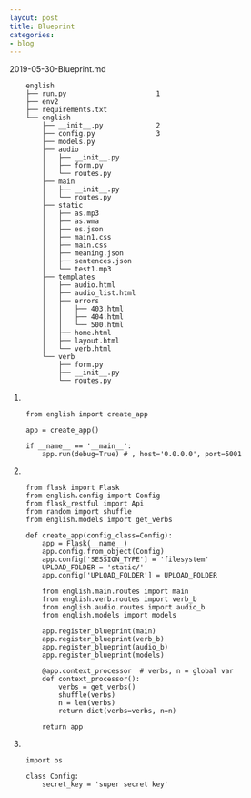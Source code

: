 ```yaml
---
layout: post
title: Blueprint
categories:
- blog
---
```


2019-05-30-Blueprint.md

        english
        ├── run.py                      1
        ├── env2
        ├── requirements.txt
        └── english
            ├── __init__.py             2
            ├── config.py               3
            ├── models.py
            ├── audio  
            │   ├── __init__.py
            │   ├── form.py
            │   └── routes.py
            ├── main
            │   ├── __init__.py
            │   └── routes.py
            ├── static
            │   ├── as.mp3
            │   ├── as.wma
            │   ├── es.json
            │   ├── main1.css
            │   ├── main.css
            │   ├── meaning.json
            │   ├── sentences.json
            │   └── test1.mp3
            ├── templates
            │   ├── audio.html
            │   ├── audio_list.html
            │   ├── errors
            │   │   ├── 403.html
            │   │   ├── 404.html
            │   │   └── 500.html
            │   ├── home.html
            │   ├── layout.html
            │   └── verb.html
            └── verb
                ├── form.py
                ├── __init__.py
                └── routes.py


1.

        from english import create_app

        app = create_app()

        if __name__ == '__main__':
            app.run(debug=True) # , host='0.0.0.0', port=5001

2. 

        from flask import Flask
        from english.config import Config
        from flask_restful import Api
        from random import shuffle
        from english.models import get_verbs

        def create_app(config_class=Config):
            app = Flask(__name__)
            app.config.from_object(Config)
            app.config['SESSION_TYPE'] = 'filesystem'
            UPLOAD_FOLDER = 'static/'
            app.config['UPLOAD_FOLDER'] = UPLOAD_FOLDER

            from english.main.routes import main
            from english.verb.routes import verb_b
            from english.audio.routes import audio_b
            from english.models import models

            app.register_blueprint(main)
            app.register_blueprint(verb_b)
            app.register_blueprint(audio_b)
            app.register_blueprint(models)

            @app.context_processor  # verbs, n = global var
            def context_processor():
                verbs = get_verbs()
                shuffle(verbs)
                n = len(verbs)
                return dict(verbs=verbs, n=n)

            return app

3. 

        import os

        class Config:
            secret_key = 'super secret key'

